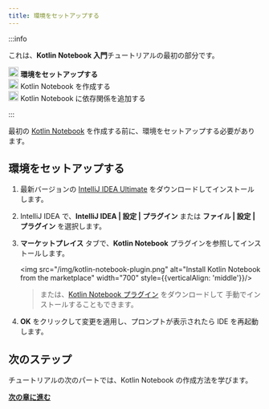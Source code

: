 ```yaml
---
title: 環境をセットアップする
---
```

:::info
<p>
   これは、<strong>Kotlin Notebook 入門</strong>チュートリアルの最初の部分です。
</p>
<p>
   <img src="/img/icon-1.svg" width="20" alt="First step"/> <strong>環境をセットアップする</strong><br/>
      <img src="/img/icon-2-todo.svg" width="20" alt="Second step"/> Kotlin Notebook を作成する<br/>
      <img src="/img/icon-3-todo.svg" width="20" alt="Third step"/> Kotlin Notebook に依存関係を追加する<br/>
</p>

:::

最初の [Kotlin Notebook](kotlin-notebook-overview) を作成する前に、環境をセットアップする必要があります。

## 環境をセットアップする

1. 最新バージョンの [IntelliJ IDEA Ultimate](https://www.jetbrains.com/idea/download/index.html) をダウンロードしてインストールします。
2. IntelliJ IDEA で、**IntelliJ IDEA | 設定 | プラグイン** または **ファイル | 設定 | プラグイン** を選択します。
3. **マーケットプレイス** タブで、**Kotlin Notebook** プラグインを参照してインストールします。

   <img src="/img/kotlin-notebook-plugin.png" alt="Install Kotlin Notebook from the marketplace" width="700" style={{verticalAlign: 'middle'}}/>

   > または、[Kotlin Notebook プラグイン](https://plugins.jetbrains.com/plugin/16340-kotlin-notebook) をダウンロードして
   > 手動でインストールすることもできます。
   >
   

4. **OK** をクリックして変更を適用し、プロンプトが表示されたら IDE を再起動します。

## 次のステップ

チュートリアルの次のパートでは、Kotlin Notebook の作成方法を学びます。

**[次の章に進む](kotlin-notebook-create)**